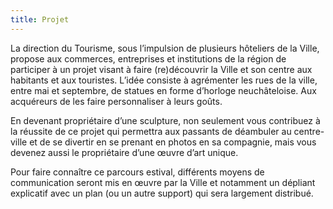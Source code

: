 ```yaml
---
title: Projet
---
```


La direction du Tourisme, sous l’impulsion de plusieurs hôteliers de la Ville, propose aux commerces, entreprises et institutions de la région de participer à un projet visant à faire (re)découvrir la Ville et son centre aux habitants et aux touristes. L’idée consiste à agrémenter les rues de la ville, entre mai et septembre, de statues en forme d’horloge neuchâteloise. Aux acquéreurs de les faire personnaliser à leurs goûts.

En devenant propriétaire d’une sculpture, non seulement vous contribuez à la réussite de ce projet qui permettra aux passants de déambuler au centre-ville et de se divertir en se prenant en photos en sa compagnie, mais vous devenez aussi le propriétaire d’une œuvre d’art unique.

Pour faire connaître ce parcours estival, différents moyens de communication seront mis en œuvre par la Ville et notamment un dépliant explicatif avec un plan (ou un autre support) qui sera largement distribué.
